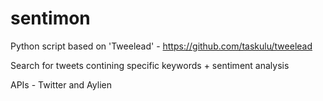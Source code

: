 # sentimon

 Python script based on 'Tweelead' - https://github.com/taskulu/tweelead

 Search for tweets contining specific keywords + sentiment analysis

 APIs - Twitter and Aylien
